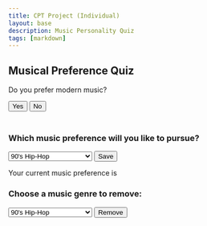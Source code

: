 ```yaml
---
title: CPT Project (Individual)
layout: base
description: Music Personality Quiz
tags: [markdown]
---
```



<div data-aos="fade-right">
<h2>Musical Preference Quiz</h2>
<div id="question1">
<p>Do you prefer modern music?</p>
<button onclick="answer(true)">Yes</button>
<button onclick="answer(false)">No</button>
</div>
<div id="question2" style="display: none">
<p>Do you enjoy music with a fast tempo?</p>
<button onclick="answer(true)">Yes</button>
<button onclick="answer(false)">No</button>
</div>
<div id="question3" style="display: none">
<p>Do you like music with lyrics?</p>
<button onclick="answer(true)">Yes</button>
<button onclick="answer(false)">No</button>
</div>
<div id="question4" style="display: none">
<p>Do you prefer instrumental music?</p>
<button onclick="answer(true)">Yes</button>
<button onclick="answer(false)">No</button>
</div>
<div id="question5" style="display: none">
<p>Do you enjoy electronic music?</p>
<button onclick="answer(true)">Yes</button>
<button onclick="answer(false)">No</button>
</div>
<div id="question6" style="display: none">
<p>Do you prefer music from different cultures?</p>
<button onclick="answer(true)">Yes</button>
<button onclick="answer(false)">No</button>
</div>
<div id="result" style="display: none"></div>
</div>

<div style="padding: 10px;"></div>

<div data-aos="fade-right">
<h3>Which music preference will you like to pursue?</h3>
<select id="music-select">
  <option>90's Hip-Hop</option>
  <option>Rock N Roll</option>
  <option>Modern Rap/Street Drill</option>
  <option>UK Drill</option>
  <option>Classical Music</option>
  <option>Classical Jazz</option>
  <option>Pop Music</option>
  <option>Old Style Soul</option>
  <option>EDM</option>
  <option>Country/Folk</option>
  <option>Blues</option>
  <option>K-POP</option>
  <option>Funk</option>
  <option>Salsa</option>
  <option>Goth</option>
  <option>Latin/Spanish</option>
  <option>French Classical</option>
  <option>Jamaican</option>
  <option>Japanese Classical</option>
  <option>Bollywood Music</option>
  <option>Iranian Music</option>
  <option>Chinese Folk</option>
  <option>Opera</option>
  <option>Heavy Metal</option>
  <option>2000's Rap</option>
  <option>Mashed Soul & Rap</option>
  <option>Upbeat</option>
  <option>Poprock</option>
  <option>Hawaiian/Islander Music</option>
</select>
<button id="save-button">Save</button>
<p>Your current music preference is <span id="saved-music"></span></p>
</div>

<script>
// JavaScript code that listens to a click on the "Save" button and saves the selected value to local storage
const saveButton = document.getElementById('save-button');
const musicSelect = document.getElementById('music-select');

saveButton.addEventListener('click', function() {
  const selectedMusic = musicSelect.value;
  localStorage.setItem('selectedMusic', selectedMusic);
  displaySavedMusic(selectedMusic);
}

// JavaScript code that retrieves and displays the saved value when the page is loaded
const savedMusic = localStorage.getItem('selectedMusic');
if (savedMusic) {
  displaySavedMusic(savedMusic);
}
</script>

<div data-aos="fade-right">
  <h3>Choose a music genre to remove:</h3>
  <select id="music-select">
    <option value="90's Hip-Hop">90's Hip-Hop</option>
    <option value="Rock N Roll">Rock N Roll</option>
    <option value="Modern Rap/Street Drill">Modern Rap/Street Drill</option>
    <option value="UK Drill">UK Drill</option>
    <option value="Classical Music">Classical Music</option>
    <option value="Classical Jazz">Classical Jazz</option>
    <option value="Pop Music">Pop Music</option>
    <option value="Old Style Soul">Old Style Soul</option>
    <option value="EDM">EDM</option>
    <option value="Country/Folk">Country/Folk</option>
    <option value="Blues">Blues</option>
    <option value="K-POP">K-POP</option>
    <option value="Funk">Funk</option>
    <option value="Salsa">Salsa</option>
    <option value="Goth">Goth</option>
    <option value="Latin/Spanish">Latin/Spanish</option>
    <option value="French Classical">French Classical</option>
    <option value="Jamaican">Jamaican</option>
    <option value="Japanese Classical">Japanese Classical</option>
    <option value="Bollywood Music">Bollywood Music</option>
    <option value="Iranian Music">Iranian Music</option>
    <option value="Chinese Folk">Chinese Folk</option>
    <option value="Opera">Opera</option>
    <option value="Heavy Metal">Heavy Metal</option>
    <option value="2000's Rap">2000's Rap</option>
    <option value="Mashed Soul & Rap">Mashed Soul & Rap</option>
    <option value="Upbeat">Upbeat</option>
    <option value="Poprock">Poprock</option>
    <option value="Hawaiian/Islander Music">Hawaiian/Islander Music</option>
  </select>
  <button id="submit-button">Remove</button>
</div>
<script>
  const submitButton = document.getElementById('submit-button');
  const musicSelect = document.getElementById('music-select');
  let musicList = 
  ["90's Hip-Hop",
  "Rock N Roll",
  "Modern Rap/Street Drill",
  "UK Drill",
  "Classical Music",
  "Classical Jazz",
  "Pop Music",
  "Old Style Soul",
  "EDM",
  "Country/Folk",
  "Blues",
  "K-POP",
  "Funk",
  "Salsa",
  "Goth",
  "Latin/Spanish",
  "French Classical",
  "Jamaican",
  "Japanese Classical",
  "Bollywood Music",
  "Iranian Music",
  "Chinese Folk",
  "Opera",
  "Heavy Metal",
  "2000's Rap",
  "Mashed Soul & Rap",
  "Upbeat",
  "Poprock",
  "Hawaiian/Islander Music"];
const submitButton = document.getElementById('submit-button');
const musicSelect = document.getElementById('music-select');
submitButton.addEventListener('click', function () {
  const selectedMusic = musicSelect.value;
  removeMusic(selectedMusic);
});
function removeMusic(music) {
  musicList = musicList.filter(item => item !== music);
  console.log(`Removing music genre: ${music}`);
  console.log(`Updated music list: ${musicList}`);
}
</script>

<script>
    // Music list
var musicList = ["90's Hip-Hop", "Rock N Roll", "Modern Rap/Street Drill", /* Add the rest of the genres */];
// Sets the current question
var currentQuestion = 1;
// Array for the answers to the questions
var answers = [];

// Function for the questions
function answer(response) {
  // Finds the current answer and hides or unhides it
  answers[currentQuestion - 1] = response;
  document.getElementById("question" + currentQuestion).style.display = "none";
  currentQuestion++;

  if (currentQuestion <= 6) {
    document.getElementById("question" + currentQuestion).style.display = "block";
  } else {
    removeMusicGenres(answers[0], answers[1], answers[2], answers[3], answers[4], answers[5]);
    document.getElementById("result").style.display = "block";
    document.getElementById("result").innerHTML = "Based on your answers, we recommend the following music genres: " + musicList.join(", ");
  }
}

function removeMusicGenres(genre1, genre2, genre3, genre4, genre5, genre6) {
  musicList = musicList.filter(item => item !== genre1 && item !== genre2 && item !== genre3 && item !== genre4 && item !== genre5 && item !== genre6);
}

function removeMusicGenres(likesFast, likesSlow, likesInstrumental, likesElectronic, likesVocals, likesLyrical) {
  if (likesFast) {
    musicList = musicList.filter(genre => genre !== "Classical Music" && genre !== "Classical Jazz" && genre !== "Old Style Soul" && genre !== "Blues" && genre !== "French Classical" && genre !== "Opera" && genre !== "Hawaiian/Islander Music");
  }

  if (likesSlow) {
    musicList = musicList.filter(genre => genre !== "EDM" && genre !== "K-POP" && genre !== "Funk" && genre !== "Salsa" && genre !== "Heavy Metal" && genre !== "Upbeat");
  }

  if (likesInstrumental) {
    musicList = musicList.filter(genre => genre !== "Modern Rap/Street Drill" && genre !== "K-POP" && genre !== "2000's Rap" && genre !== "Mashed Soul & Rap" && genre !== "Poprock");
  }

  if (likesElectronic) {
    musicList = musicList.filter(genre => genre !== "Classical Music" && genre !== "Classical Jazz" && genre !== "Old Style Soul" && genre !== "Blues" && genre !== "Country/Folk" && genre !== "French Classical" && genre !== "Japanese Classical" && genre !== "Opera" && genre !== "Hawaiian/Islander Music");
  }

  if (likesVocals) {
    musicList = musicList.filter(genre => genre !== "EDM" && genre !== "Classical Music" && genre !== "Classical Jazz" && genre !== "Country/Folk" && genre !== "Chinese Folk");
  }

  if (likesLyrical) {
    musicList = musicList.filter(genre => genre !== "EDM" && genre !== "K-POP" && genre !== "Funk" && genre !== "Salsa" && genre !== "Heavy Metal" && genre !== "Upbeat" && genre !== "Poprock" && genre !== "Hawaiian/Islander Music");
  }
}
// The result of the function
document.getElementById("result").innerHTML = "Based on your answers, we recommend the following music genres: " + musicList.join(", ");

</script>